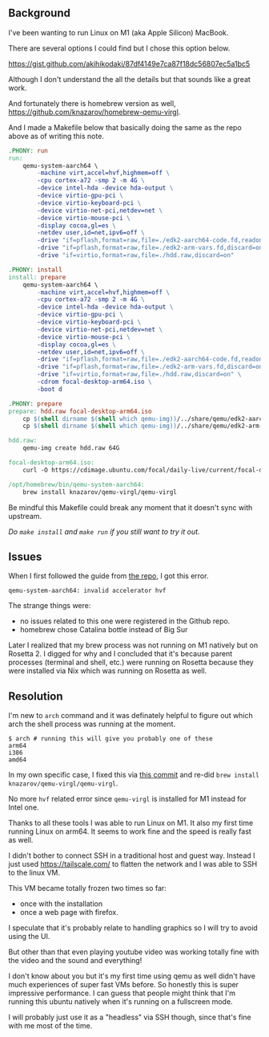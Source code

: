 ## Background

I've been wanting to run Linux on M1 (aka Apple Silicon) MacBook.

There are several options I could find but I chose this option below.

https://gist.github.com/akihikodaki/87df4149e7ca87f18dc56807ec5a1bc5

Although I don't understand the all the details but that sounds like a great work.

And fortunately there is homebrew version as well, https://github.com/knazarov/homebrew-qemu-virgl.

And I made a Makefile below that basically doing the same as the repo above as of writing this note.

```Makefile
.PHONY: run
run:
	qemu-system-aarch64 \
		-machine virt,accel=hvf,highmem=off \
		-cpu cortex-a72 -smp 2 -m 4G \
		-device intel-hda -device hda-output \
		-device virtio-gpu-pci \
		-device virtio-keyboard-pci \
		-device virtio-net-pci,netdev=net \
		-device virtio-mouse-pci \
		-display cocoa,gl=es \
		-netdev user,id=net,ipv6=off \
		-drive "if=pflash,format=raw,file=./edk2-aarch64-code.fd,readonly=on" \
		-drive "if=pflash,format=raw,file=./edk2-arm-vars.fd,discard=on" \
		-drive "if=virtio,format=raw,file=./hdd.raw,discard=on"

.PHONY: install
install: prepare
	qemu-system-aarch64 \
		-machine virt,accel=hvf,highmem=off \
		-cpu cortex-a72 -smp 2 -m 4G \
		-device intel-hda -device hda-output \
		-device virtio-gpu-pci \
		-device virtio-keyboard-pci \
		-device virtio-net-pci,netdev=net \
		-device virtio-mouse-pci \
		-display cocoa,gl=es \
		-netdev user,id=net,ipv6=off \
		-drive "if=pflash,format=raw,file=./edk2-aarch64-code.fd,readonly=on" \
		-drive "if=pflash,format=raw,file=./edk2-arm-vars.fd,discard=on" \
		-drive "if=virtio,format=raw,file=./hdd.raw,discard=on" \
		-cdrom focal-desktop-arm64.iso \
		-boot d

.PHONY: prepare
prepare: hdd.raw focal-desktop-arm64.iso
	cp $(shell dirname $(shell which qemu-img))/../share/qemu/edk2-aarch64-code.fd .
	cp $(shell dirname $(shell which qemu-img))/../share/qemu/edk2-arm-vars.fd .

hdd.raw:
	qemu-img create hdd.raw 64G

focal-desktop-arm64.iso:
	curl -O https://cdimage.ubuntu.com/focal/daily-live/current/focal-desktop-arm64.iso

/opt/homebrew/bin/qemu-system-aarch64:
	brew install knazarov/qemu-virgl/qemu-virgl
```

Be mindful this Makefile could break any moment that it doesn't sync with upstream.

_Do `make install` and `make run` if you still want to try it out._

## Issues

When I first followed the guide from [the repo](https://github.com/knazarov/homebrew-qemu-virgl), I got this error.

```
qemu-system-aarch64: invalid accelerator hvf
```

The strange things were:
- no issues related to this one were registered in the Github repo.
- homebrew chose Catalina bottle instead of Big Sur

Later I realized that my brew process was not running on M1 natively but on Rosetta 2.
I digged for why and I concluded that it's because parent processes (terminal and shell, etc.) were running on Rosetta because they were installed via Nix which was running on Rosetta as well.

## Resolution

I'm new to `arch` command and it was definately helpful to figure out which arch the shell process was running at the moment.

```
$ arch # running this will give you probably one of these
arm64
i386
amd64
```

In my own specific case, I fixed this via [this commit](https://github.com/ryuheechul/dotfiles/commit/2ddf526e476184931ac5896857f3fa50a732c6ca) and re-did `brew install knazarov/qemu-virgl/qemu-virgl`.

No more `hvf` related error since `qemu-virgl` is installed for M1 instead for Intel one.

Thanks to all these tools I was able to run Linux on M1. It also my first time running Linux on arm64.
It seems to work fine and the speed is really fast as well.

I didn't bother to connect SSH in a traditional host and guest way.
Instead I just used https://tailscale.com/ to flatten the network and I was able to SSH to the linux VM.

This VM became totally frozen two times so far:
- once with the installation
- once a web page with firefox.

I speculate that it's probably relate to handling graphics so I will try to avoid using the UI.

But other than that even playing youtube video was working totally fine with the video and the sound and everything!

I don't know about you but it's my first time using qemu as well didn't have much experiences of super fast VMs before.
So honestly this is super impressive performance. I can guess that people might think that I'm running this ubuntu natively when it's running on a fullscreen mode.

I will probably just use it as a "headless" via SSH though, since that's fine with me most of the time.
